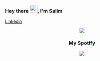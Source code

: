 ### Hey there <img src="https://media.giphy.com/media/hvRJCLFzcasrR4ia7z/giphy.gif" width="25px">, I'm Salim
<a href="https://www.linkedin.com/in/salim-mwatsefu-694685235/">
  <p>Linkedin</p>
</a>

<div align=center >
<img src="https://readme-typing-svg.herokuapp.com?font=Pacifico&size=25&color=FFFFFF&center=true&lines=Hey+👋%2C+I'm+Salim+Mwatsefu.;Web+Developer;."
/>
  
### My Spotify
<p>
  <a href="https://spotify-github-profile.vercel.app/api/view?uid=tkodyqapd40c3d0tfoadra67i&redirect=true">
    <img src="https://spotify-github-profile.vercel.app/api/view?uid=tkodyqapd40c3d0tfoadra67i&cover_image=true&theme=default&bar_color_cover=false"/>
  </a>
  </p>
  </div>
